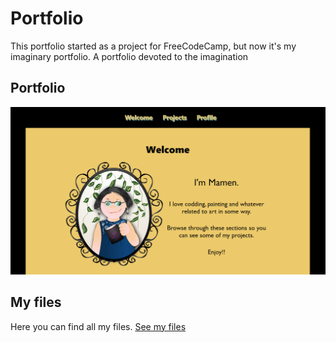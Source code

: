 # Portfolio
This portfolio started as a project for FreeCodeCamp, but now it's my imaginary portfolio. A portfolio devoted to the imagination 
<h2>Portfolio</h2>
<p align="center">
  <img src="images/PARA-PORTFOLIO.PNG">
</p>


<h2>My files</h2>
Here you can find all my files.
<a href="https://github.com/Amapola-Negra/MAMEN-COLLECTION-REPO">See my files</a>
